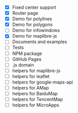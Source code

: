 - [x] Fixed center support
- [x] Router page
- [x] Demo for polylines
- [x] Demo for polygons
- [ ] Demo for infowindows
- [x] Demo for maplibre-js
- [ ] Documents and examples
- [ ] Tests
- [ ] NPM package
- [ ] GitHub Pages
- [ ] .js domain
- [ ] helpers for maplibre-js
- [ ] helpers for leaflet
- [ ] helpers for google-maps-api
- [ ] helpers for AMap
- [ ] helpers for BaiduMap
- [ ] helpers for TencentMap
- [ ] helpers for MicroApps
